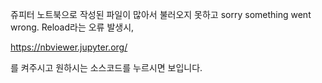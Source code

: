 쥬피터 노트북으로 작성된 파일이 많아서 
불러오지 못하고 sorry something went wrong. Reload라는 오류 발생시, 

https://nbviewer.jupyter.org/

를 켜주시고 원하시는 소스코드를 누르시면 보입니다. 
